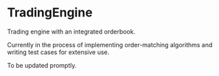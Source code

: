 # TradingEngine
Trading engine with an integrated orderbook.

Currently in the process of implementing order-matching algorithms and writing test cases for extensive use.

To be updated promptly.
